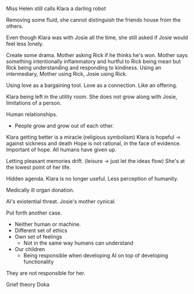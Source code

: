 
Miss Helen still calls Klara a darling robot

Removing some fluid, she cannot distinguish the friends house from the others.

Even though Klara was with Josie all the time, she still asked if Josie would feel less lonely.

Create some drama.
Mother asking Rick if he thinks he's won.
Mother says something intentionally inflammatory and hurtful to Rick being mean but Rick being understanding and responding to kindness.
Using an intermediary, Mother using Rick, Josie using Rick.

Using love as a bargaining tool. Love as a connection.
Like an offering. 

Klara being left in the utility room.
She does not grow along with Josie, limitations of a person.

Human relationships. 
- People grow and grow out of each other.

Klara getting better is a miracle (religious symbolism)
Klara is hopeful -> against sickness and death
Hope is not rational, in the face of evidence.
Important of hope. All humans have given up.

Letting pleasant memories drift. (leisure -> just let the ideas flow)
She's at the lowest point of her life.

Hidden agenda.
Klara is no longer useful.
Less perception of humanity.

Medically ill organ donation. 

AI's existential threat. Josie's mother cynical. 

Put forth another case.
- Neither human or machine.
- Different set of ethics
- Own set of feelings
	- Not in the same way humans can understand
- Our children
	- Being responsible when developing AI on top of developing functionality

They are not responsible for her.


Grief theory Doka